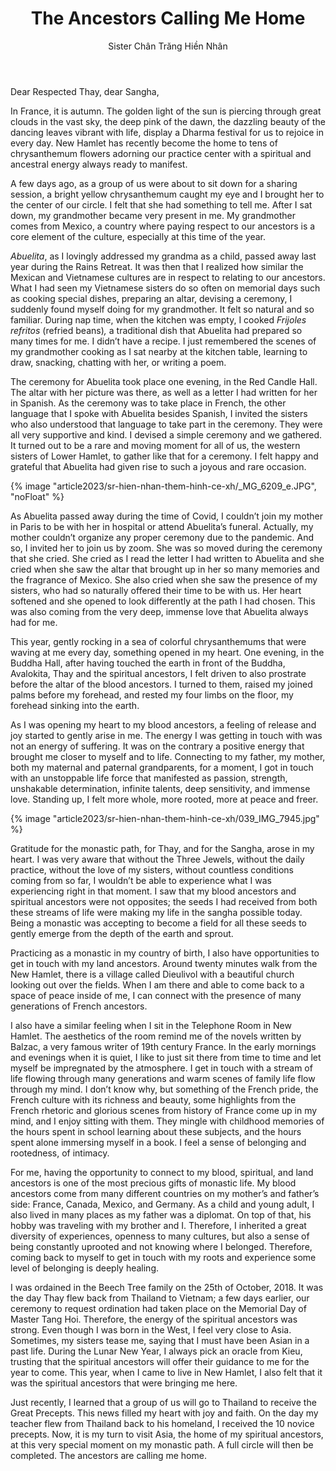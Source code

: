 ﻿---
title: The Ancestors Calling Me Home
author: Sister Chân Trăng Hiền Nhân
---

Dear Respected Thay, dear Sangha,

In France, it is autumn. The golden light of the sun is piercing through great clouds in the vast sky, the deep pink of the dawn, the dazzling beauty of the dancing leaves vibrant with life, display a Dharma festival for us to rejoice in every day. New Hamlet has recently become the home to tens of chrysanthemum flowers adorning our practice center with a spiritual and ancestral energy always ready to manifest. 

A few days ago, as a group of us were about to sit down for a sharing session, a bright yellow chrysanthemum caught my eye and I brought her to the center of our circle. I felt that she had something to tell me. After I sat down, my grandmother became very present in me. My grandmother comes from Mexico, a country where paying respect to our ancestors is a core element of the culture, especially at this time of the year. 

*Abuelita*, as I lovingly addressed my grandma as a child, passed away last year during the Rains Retreat. It was then that I realized how similar the Mexican and Vietnamese cultures are in respect to relating to our ancestors. What I had seen my Vietnamese sisters do so often on memorial days such as cooking special dishes, preparing an altar, devising a ceremony, I suddenly found myself doing for my grandmother. It felt so natural and so familiar. During nap time, when the kitchen was empty, I cooked *Frijoles refritos* (refried beans)*,* a traditional dish that Abuelita had prepared so many times for me. I didn’t have a recipe. I just remembered the scenes of my grandmother cooking as I sat nearby at the kitchen table, learning to draw, snacking, chatting with her, or writing a poem. 

The ceremony for Abuelita took place one evening, in the Red Candle Hall. The altar with her picture was there, as well as a letter I had written for her in Spanish. As the ceremony was to take place in French, the other language that I spoke with Abuelita besides Spanish, I invited the sisters who also understood that language to take part in the ceremony. They were all very supportive and kind. I devised a simple ceremony and we gathered. It turned out to be a rare and moving moment for all of us, the western sisters of Lower Hamlet, to gather like that for a ceremony. I felt happy and grateful that Abuelita had given rise to such a joyous and rare occasion.

{% image "article2023/sr-hien-nhan-them-hinh-ce-xh/_MG_6209_e.JPG", "noFloat" %}

As Abuelita passed away during the time of Covid, I couldn’t join my mother in Paris to be with her in hospital or attend Abuelita’s funeral. Actually, my mother couldn’t organize any proper ceremony due to the pandemic. And so, I invited her to join us by zoom. She was so moved during the ceremony that she cried. She cried as I read the letter I had written to Abuelita and she cried when she saw the altar that brought up in her so many memories and the fragrance of Mexico. She also cried when she saw the presence of my sisters, who had so naturally offered their time to be with us. Her heart softened and she opened to look differently at the path I had chosen. This was also coming from the very deep, immense love that Abuelita always had for me.

This year, gently rocking in a sea of colorful chrysanthemums that were waving at me every day, something opened in my heart. One evening, in the Buddha Hall, after having touched the earth in front of the Buddha, Avalokita, Thay and the spiritual ancestors, I felt driven to also prostrate before the altar of the blood ancestors. I turned to them, raised my joined palms before my forehead, and rested my four limbs on the floor, my forehead sinking into the earth. 

As I was opening my heart to my blood ancestors, a feeling of release and joy started to gently arise in me. The energy I was getting in touch with was not an energy of suffering. It was on the contrary a positive energy that brought me closer to myself and to life. Connecting to my father, my mother, both my maternal and paternal grandparents, for a moment, I got in touch with an unstoppable life force that manifested as passion, strength, unshakable determination, infinite talents, deep sensitivity, and immense love. Standing up, I felt more whole, more rooted, more at peace and freer.

{% image "article2023/sr-hien-nhan-them-hinh-ce-xh/039_IMG_7945.jpg" %}

Gratitude for the monastic path, for Thay, and for the Sangha, arose in my heart. I was very aware that without the Three Jewels, without the daily practice, without the love of my sisters, without countless conditions coming from so far, I wouldn’t be able to experience what I was experiencing right in that moment. I saw that my blood ancestors and spiritual ancestors were not opposites; the seeds I had received from both these streams of life were making my life in the sangha possible today. Being a monastic was accepting to become a field for all these seeds to gently emerge from the depth of the earth and sprout.

Practicing as a monastic in my country of birth, I also have opportunities to get in touch with my land ancestors. Around twenty minutes walk from the New Hamlet, there is a village called Dieulivol with a beautiful church looking out over the fields. When I am there and able to come back to a space of peace inside of me, I can connect with the presence of many generations of French ancestors. 

I also have a similar feeling when I sit in the Telephone Room in New Hamlet. The aesthetics of the room remind me of the novels written by Balzac, a very famous writer of 19th century France. In the early mornings and evenings when it is quiet, I like to just sit there from time to time and let myself be impregnated by the atmosphere. I get in touch with a stream of life flowing through many generations and warm scenes of family life flow through my mind. I don’t know why, but something of the French pride, the French culture with its richness and beauty, some highlights from the French rhetoric and glorious scenes from history of France come up in my mind, and I enjoy sitting with them. They mingle with childhood memories of the hours spent in school learning about these subjects, and the hours spent alone immersing myself in a book. I feel a sense of belonging and rootedness, of intimacy. 

For me, having the opportunity to connect to my blood, spiritual, and land ancestors is one of the most precious gifts of monastic life. My blood ancestors come from many different countries on my mother’s and father’s side: France, Canada, Mexico, and Germany. As a child and young adult, I also lived in many places as my father was a diplomat. On top of that, his hobby was traveling with my brother and I. Therefore, I inherited a great diversity of experiences, openness to many cultures, but also a sense of being constantly uprooted and not knowing where I belonged. Therefore, coming back to myself to get in touch with my roots and experience some level of belonging is deeply healing. 

I was ordained in the Beech Tree family on the 25th of October, 2018. It was the day Thay flew back from Thailand to Vietnam; a few days earlier, our ceremony to request ordination had taken place on the Memorial Day of Master Tang Hoi. Therefore, the energy of the spiritual ancestors was strong. Even though I was born in the West, I feel very close to Asia. Sometimes, my sisters tease me, saying that I must have been Asian in a past life. During the Lunar New Year, I always pick an oracle from Kieu, trusting that the spiritual ancestors will offer their guidance to me for the year to come. This year, when I came to live in New Hamlet, I also felt that it was the spiritual ancestors that were bringing me here. 

Just recently, I learned that a group of us will go to Thailand to receive the Great Precepts. This news filled my heart with joy and faith. On the day my teacher flew from Thailand back to his homeland, I received the 10 novice precepts. Now, it is my turn to visit Asia, the home of my spiritual ancestors, at this very special moment on my monastic path. A full circle will then be completed. The ancestors are calling me home.